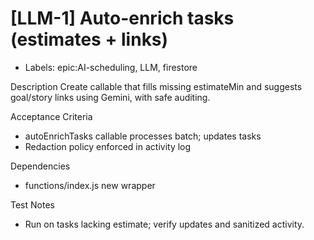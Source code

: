 # [LLM-1] Auto-enrich tasks (estimates + links)

- Labels: epic:AI-scheduling, LLM, firestore

Description
Create callable that fills missing estimateMin and suggests goal/story links using Gemini, with safe auditing.

Acceptance Criteria
- autoEnrichTasks callable processes batch; updates tasks
- Redaction policy enforced in activity log

Dependencies
- functions/index.js new wrapper

Test Notes
- Run on tasks lacking estimate; verify updates and sanitized activity.
